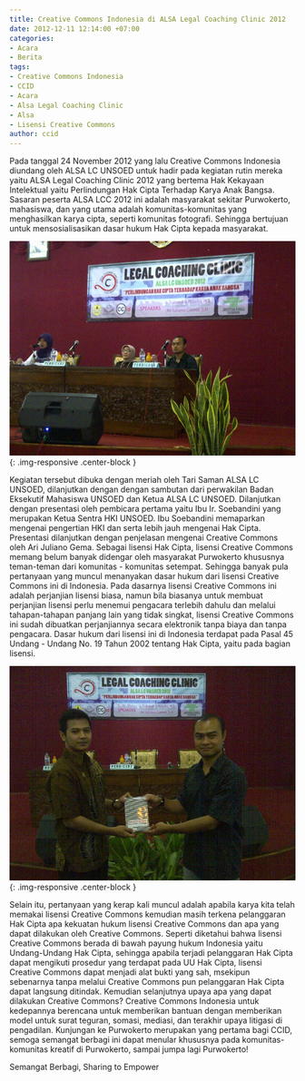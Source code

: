 ```yaml
---
title: Creative Commons Indonesia di ALSA Legal Coaching Clinic 2012
date: 2012-12-11 12:14:00 +07:00
categories:
- Acara
- Berita
tags:
- Creative Commons Indonesia
- CCID
- Acara
- Alsa Legal Coaching Clinic
- Alsa
- Lisensi Creative Commons
author: ccid
---
```


Pada tanggal 24 November 2012 yang lalu Creative Commons Indonesia diundang oleh ALSA LC UNSOED untuk hadir pada kegiatan rutin mereka yaitu ALSA Legal Coaching Clinic 2012 yang bertema Hak Kekayaan Intelektual yaitu Perlindungan Hak Cipta Terhadap  Karya Anak Bangsa. Sasaran peserta ALSA LCC 2012 ini adalah masyarakat sekitar Purwokerto, mahasiswa, dan yang utama adalah komunitas-komunitas yang menghasilkan karya cipta, seperti komunitas fotografi. Sehingga bertujuan untuk mensosialisasikan dasar hukum Hak Cipta kepada masyarakat.

![IMG-20121124-00800.jpg](/uploads/IMG-20121124-00800.jpg){: .img-responsive .center-block }

Kegiatan tersebut dibuka dengan meriah oleh Tari Saman ALSA LC UNSOED, dilanjutkan dengan dengan sambutan dari perwakilan Badan Eksekutif Mahasiswa UNSOED dan Ketua ALSA LC UNSOED.  Dilanjutkan dengan presentasi oleh pembicara pertama yaitu Ibu Ir. Soebandini yang merupakan Ketua Sentra HKI UNSOED. Ibu Soebandini memaparkan mengenai pengertian HKI dan serta lebih jauh mengenai Hak Cipta. Presentasi dilanjutkan dengan penjelasan mengenai Creative Commons oleh Ari Juliano Gema. Sebagai lisensi Hak Cipta, lisensi Creative Commons memang belum banyak didengar oleh masyarakat Purwokerto khususnya teman-teman dari komunitas - komunitas setempat. Sehingga banyak pula pertanyaan yang muncul menanyakan dasar hukum dari lisensi Creative Commons ini di Indonesia. Pada dasarnya lisensi Creative Commons ini adalah perjanjian lisensi biasa, namun bila biasanya untuk membuat perjanjian lisensi perlu menemui pengacara terlebih dahulu dan melalui tahapan-tahapan panjang lain yang tidak singkat, lisensi Creative Commons ini sudah dibuatkan perjanjiannya secara elektronik tanpa biaya dan tanpa pengacara. Dasar hukum dari lisensi ini di Indonesia terdapat pada Pasal 45 Undang - Undang No. 19 Tahun 2002 tentang Hak Cipta, yaitu pada bagian lisensi.

![IMG-20121124-00813.jpg](/uploads/IMG-20121124-00813.jpg){: .img-responsive .center-block }

Selain itu, pertanyaan yang kerap kali muncul adalah apabila karya kita telah memakai lisensi Creative Commons kemudian masih terkena pelanggaran Hak Cipta apa kekuatan hukum lisensi Creative Commons dan apa yang dapat dilakukan oleh Creative Commons. Seperti diketahui bahwa lisensi Creative Commons berada di bawah payung hukum Indonesia yaitu Undang-Undang Hak Cipta, sehingga apabila terjadi pelanggaran Hak Cipta dapat mengikuti prosedur yang terdapat pada UU Hak Cipta, lisensi Creative Commons dapat menjadi alat bukti yang sah, msekipun sebenarnya tanpa melalui Creative Commons pun pelanggaran Hak Cipta dapat langsung ditindak. Kemudian selanjutnya upaya apa yang dapat dilakukan Creative Commons?  Creative Commons Indonesia untuk kedepannya berencana untuk memberikan bantuan dengan memberikan model untuk surat teguran, somasi, mediasi, dan terakhir upaya litigasi di pengadilan. Kunjungan ke Purwokerto merupakan yang pertama bagi CCID, semoga semangat berbagi ini dapat menular khususnya pada komunitas-komunitas kreatif di Purwokerto, sampai jumpa lagi Purwokerto!

Semangat Berbagi, Sharing to Empower 
